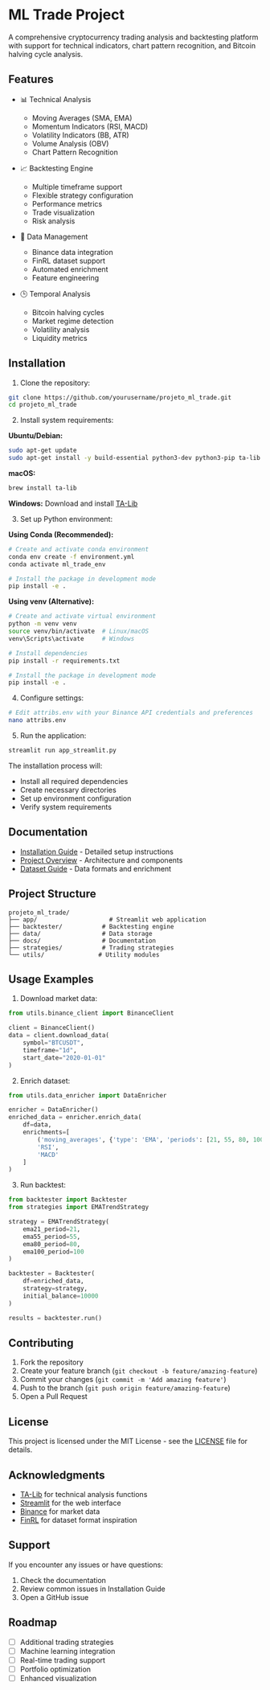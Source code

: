 # ML Trade Project

A comprehensive cryptocurrency trading analysis and backtesting platform with support for technical indicators, chart pattern recognition, and Bitcoin halving cycle analysis.

## Features

- 📊 Technical Analysis
  - Moving Averages (SMA, EMA)
  - Momentum Indicators (RSI, MACD)
  - Volatility Indicators (BB, ATR)
  - Volume Analysis (OBV)
  - Chart Pattern Recognition

- 📈 Backtesting Engine
  - Multiple timeframe support
  - Flexible strategy configuration
  - Performance metrics
  - Trade visualization
  - Risk analysis

- 🔄 Data Management
  - Binance data integration
  - FinRL dataset support
  - Automated enrichment
  - Feature engineering

- 🕒 Temporal Analysis
  - Bitcoin halving cycles
  - Market regime detection
  - Volatility analysis
  - Liquidity metrics

## Installation

1. Clone the repository:
```bash
git clone https://github.com/yourusername/projeto_ml_trade.git
cd projeto_ml_trade
```

2. Install system requirements:

**Ubuntu/Debian:**
```bash
sudo apt-get update
sudo apt-get install -y build-essential python3-dev python3-pip ta-lib
```

**macOS:**
```bash
brew install ta-lib
```

**Windows:**
Download and install [TA-Lib](http://prdownloads.sourceforge.net/ta-lib/ta-lib-0.4.0-msvc.zip)

3. Set up Python environment:

**Using Conda (Recommended):**
```bash
# Create and activate conda environment
conda env create -f environment.yml
conda activate ml_trade_env

# Install the package in development mode
pip install -e .
```

**Using venv (Alternative):**
```bash
# Create and activate virtual environment
python -m venv venv
source venv/bin/activate  # Linux/macOS
venv\Scripts\activate     # Windows

# Install dependencies
pip install -r requirements.txt

# Install the package in development mode
pip install -e .
```

4. Configure settings:
```bash
# Edit attribs.env with your Binance API credentials and preferences
nano attribs.env
```

5. Run the application:
```bash
streamlit run app_streamlit.py
```

The installation process will:
- Install all required dependencies
- Create necessary directories
- Set up environment configuration
- Verify system requirements

## Documentation

- [Installation Guide](docs/Installation.md) - Detailed setup instructions
- [Project Overview](docs/ProjectExplanation.md) - Architecture and components
- [Dataset Guide](docs/DataSetExplain.md) - Data formats and enrichment

## Project Structure

```
projeto_ml_trade/
├── app/                    # Streamlit web application
├── backtester/           # Backtesting engine
├── data/                 # Data storage
├── docs/                 # Documentation
├── strategies/           # Trading strategies
└── utils/               # Utility modules
```

## Usage Examples

1. Download market data:
```python
from utils.binance_client import BinanceClient

client = BinanceClient()
data = client.download_data(
    symbol="BTCUSDT",
    timeframe="1d",
    start_date="2020-01-01"
)
```

2. Enrich dataset:
```python
from utils.data_enricher import DataEnricher

enricher = DataEnricher()
enriched_data = enricher.enrich_data(
    df=data,
    enrichments=[
        ('moving_averages', {'type': 'EMA', 'periods': [21, 55, 80, 100]}),
        'RSI',
        'MACD'
    ]
)
```

3. Run backtest:
```python
from backtester import Backtester
from strategies import EMATrendStrategy

strategy = EMATrendStrategy(
    ema21_period=21,
    ema55_period=55,
    ema80_period=80,
    ema100_period=100
)

backtester = Backtester(
    df=enriched_data,
    strategy=strategy,
    initial_balance=10000
)

results = backtester.run()
```

## Contributing

1. Fork the repository
2. Create your feature branch (`git checkout -b feature/amazing-feature`)
3. Commit your changes (`git commit -m 'Add amazing feature'`)
4. Push to the branch (`git push origin feature/amazing-feature`)
5. Open a Pull Request

## License

This project is licensed under the MIT License - see the [LICENSE](LICENSE) file for details.

## Acknowledgments

- [TA-Lib](https://ta-lib.org/) for technical analysis functions
- [Streamlit](https://streamlit.io/) for the web interface
- [Binance](https://binance.com/) for market data
- [FinRL](https://github.com/AI4Finance-Foundation/FinRL) for dataset format inspiration

## Support

If you encounter any issues or have questions:
1. Check the documentation
2. Review common issues in Installation Guide
3. Open a GitHub issue

## Roadmap

- [ ] Additional trading strategies
- [ ] Machine learning integration
- [ ] Real-time trading support
- [ ] Portfolio optimization
- [ ] Enhanced visualization
